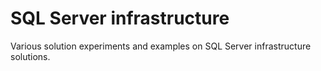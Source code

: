 # SQL Server infrastructure

Various solution experiments and examples on SQL Server infrastructure solutions.
